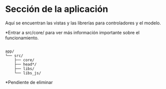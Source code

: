 Sección de la aplicación
=========
Aquí se encuentran las vistas y las librerías para controladores y el modelo.

*Entrar a src/core/ para ver más información importante sobre el funcionamiento.
```

app/
└── src/
    ├── core/
    ├── head*/
    ├── libs/
    └── libs_js/

```
*Pendiente de eliminar